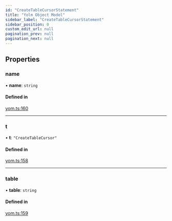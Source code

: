 ```yaml
---
id: "CreateTableCursorStatement"
title: "Yolm Object Model"
sidebar_label: "CreateTableCursorStatement"
sidebar_position: 0
custom_edit_url: null
pagination_prev: null
pagination_next: null
---
```


## Properties

### name

• **name**: `string`

#### Defined in

[yom.ts:160](https://github.com/yolmio/boost/blob/964b449/src/yom.ts#L160)

___

### t

• **t**: ``"CreateTableCursor"``

#### Defined in

[yom.ts:158](https://github.com/yolmio/boost/blob/964b449/src/yom.ts#L158)

___

### table

• **table**: `string`

#### Defined in

[yom.ts:159](https://github.com/yolmio/boost/blob/964b449/src/yom.ts#L159)
